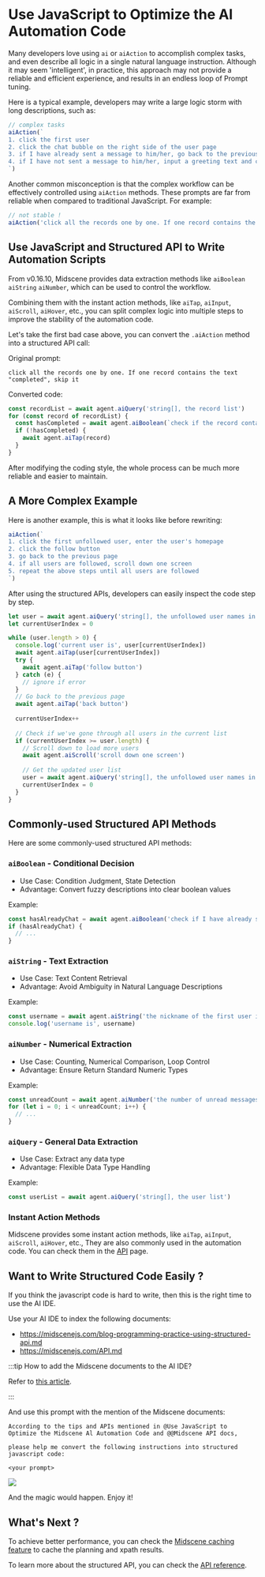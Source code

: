 # Use JavaScript to Optimize the AI Automation Code

Many developers love using `ai` or `aiAction` to accomplish complex tasks, and even describe all logic in a single natural language instruction. Although it may seem 'intelligent', in practice, this approach may not provide a reliable and efficient experience, and results in an endless loop of Prompt tuning.

Here is a typical example, developers may write a large logic storm with long descriptions, such as:

```javascript
// complex tasks
aiAction(`
1. click the first user
2. click the chat bubble on the right side of the user page
3. if I have already sent a message to him/her, go back to the previous page
4. if I have not sent a message to him/her, input a greeting text and click send
`)
```

Another common misconception is that the complex workflow can be effectively controlled using `aiAction` methods. These prompts are far from reliable when compared to traditional JavaScript. For example:

```javascript
// not stable !
aiAction('click all the records one by one. If one record contains the text "completed", skip it')
```

## Use JavaScript and Structured API to Write Automation Scripts

From v0.16.10, Midscene provides data extraction methods like `aiBoolean` `aiString` `aiNumber`, which can be used to control the workflow. 

Combining them with the instant action methods, like `aiTap`, `aiInput`, `aiScroll`, `aiHover`, etc., you can split complex logic into multiple steps to improve the stability of the automation code.

Let's take the first bad case above, you can convert the `.aiAction` method into a structured API call:

Original prompt:

```
click all the records one by one. If one record contains the text "completed", skip it
```

Converted code:
```javascript
const recordList = await agent.aiQuery('string[], the record list')
for (const record of recordList) {
  const hasCompleted = await agent.aiBoolean(`check if the record contains the text "completed"`)
  if (!hasCompleted) {
    await agent.aiTap(record)
  }
}
```

After modifying the coding style, the whole process can be much more reliable and easier to maintain.

## A More Complex Example

Here is another example, this is what it looks like before rewriting: 

```javascript
aiAction(`
1. click the first unfollowed user, enter the user's homepage
2. click the follow button
3. go back to the previous page
4. if all users are followed, scroll down one screen
5. repeat the above steps until all users are followed
`)
```

After using the structured APIs, developers can easily inspect the code step by step.

```javascript
let user = await agent.aiQuery('string[], the unfollowed user names in the list')
let currentUserIndex = 0

while (user.length > 0) {
  console.log('current user is', user[currentUserIndex])
  await agent.aiTap(user[currentUserIndex])
  try {
    await agent.aiTap('follow button')
  } catch (e) {
    // ignore if error
  }
  // Go back to the previous page
  await agent.aiTap('back button')
  
  currentUserIndex++
  
  // Check if we've gone through all users in the current list
  if (currentUserIndex >= user.length) {
    // Scroll down to load more users
    await agent.aiScroll('scroll down one screen')
    
    // Get the updated user list
    user = await agent.aiQuery('string[], the unfollowed user names in the list')
    currentUserIndex = 0
  }
}
```

## Commonly-used Structured API Methods

Here are some commonly-used structured API methods:

### `aiBoolean` - Conditional Decision

* Use Case: Condition Judgment, State Detection
* Advantage: Convert fuzzy descriptions into clear boolean values

Example:
```javascript
const hasAlreadyChat = await agent.aiBoolean('check if I have already sent a message to him/her')
if (hasAlreadyChat) {
  // ...
}
```

### `aiString` - Text Extraction

* Use Case: Text Content Retrieval
* Advantage: Avoid Ambiguity in Natural Language Descriptions

Example:
```javascript
const username = await agent.aiString('the nickname of the first user in the list')
console.log('username is', username)
```

### `aiNumber` - Numerical Extraction

* Use Case: Counting, Numerical Comparison, Loop Control
* Advantage: Ensure Return Standard Numeric Types

Example:
```javascript
const unreadCount = await agent.aiNumber('the number of unread messages on the message icon')
for (let i = 0; i < unreadCount; i++) {
  // ...
}
```

### `aiQuery` - General Data Extraction

* Use Case: Extract any data type
* Advantage: Flexible Data Type Handling

Example:
```javascript
const userList = await agent.aiQuery('string[], the user list')
```

### Instant Action Methods

Midscene provides some instant action methods, like `aiTap`, `aiInput`, `aiScroll`, `aiHover`, etc., They are also commonly used in the automation code. You can check them in the [API](./API) page.

## Want to Write Structured Code Easily ?

If you think the javascript code is hard to write, then this is the right time to use the AI IDE.

Use your AI IDE to index the following documents:

- https://midscenejs.com/blog-programming-practice-using-structured-api.md
- https://midscenejs.com/API.md

:::tip
How to add the Midscene documents to the AI IDE?

Refer to [this article](./llm-txt.mdx#usage).

:::

And use this prompt with the mention of the Midscene documents:

```
According to the tips and APIs mentioned in @Use JavaScript to Optimize the Midscene Al Automation Code and @@Midscene API docs,

please help me convert the following instructions into structured javascript code:

<your prompt>
```

![](/blog/ai-ide-convert-prompt.png)

And the magic would happen.
Enjoy it!


## What's Next ?

To achieve better performance, you can check the [Midscene caching feature](./caching) to cache the planning and xpath results.

To learn more about the structured API, you can check the [API reference](./API).



